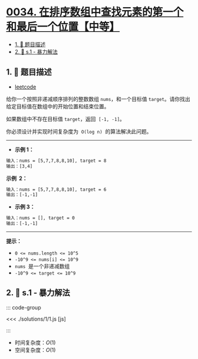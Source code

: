 # [0034. 在排序数组中查找元素的第一个和最后一个位置【中等】](https://github.com/tnotesjs/TNotes.leetcode/tree/main/notes/0034.%20%E5%9C%A8%E6%8E%92%E5%BA%8F%E6%95%B0%E7%BB%84%E4%B8%AD%E6%9F%A5%E6%89%BE%E5%85%83%E7%B4%A0%E7%9A%84%E7%AC%AC%E4%B8%80%E4%B8%AA%E5%92%8C%E6%9C%80%E5%90%8E%E4%B8%80%E4%B8%AA%E4%BD%8D%E7%BD%AE%E3%80%90%E4%B8%AD%E7%AD%89%E3%80%91)

<!-- region:toc -->

- [1. 📝 题目描述](#1--题目描述)
- [2. 🎯 s.1 - 暴力解法](#2--s1---暴力解法)

<!-- endregion:toc -->

## 1. 📝 题目描述

- [leetcode](https://leetcode.cn/problems/find-first-and-last-position-of-element-in-sorted-array/)

给你一个按照非递减顺序排列的整数数组 `nums`，和一个目标值 `target`。请你找出给定目标值在数组中的开始位置和结束位置。

如果数组中不存在目标值 `target`，返回  `[-1, -1]`。

你必须设计并实现时间复杂度为  `O(log n)`  的算法解决此问题。

---

- **示例 1：**

```txt
输入：nums = [5,7,7,8,8,10], target = 8
输出：[3,4]
```

**示例  2：**

```txt
输入：nums = [5,7,7,8,8,10], target = 6
输出：[-1,-1]
```

- **示例 3：**

```txt
输入：nums = [], target = 0
输出：[-1,-1]
```

---

**提示：**

- `0 <= nums.length <= 10^5`
- `-10^9 <= nums[i] <= 10^9`
- `nums`  是一个非递减数组
- `-10^9 <= target <= 10^9`

## 2. 🎯 s.1 - 暴力解法

::: code-group

<<< ./solutions/1/1.js [js]

:::

- 时间复杂度：$O(1)$
- 空间复杂度：$O(1)$
